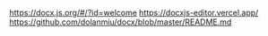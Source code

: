 https://docx.js.org/#/?id=welcome
https://docxjs-editor.vercel.app/
https://github.com/dolanmiu/docx/blob/master/README.md